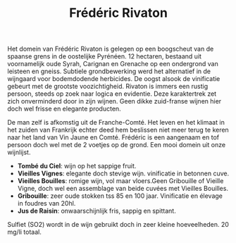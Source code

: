 ﻿---
title: Frédéric Rivaton
huis:  Domaine Rivaton
dept:  Pyrenées Orientales
regio: Roussillon
photo: rivaton.jpg
layout: wijnhuis

wijnen:
    - naam:  Tombé du Ciel'13
      ref:   
      app:   Vin de France
      type:  Rouge
      cep:   60% Syrah/40% Carignan
      prijs: €9.38
      
    - naam:  Vieilles Vignes'12 
      ref:   
      app:   Vin de France
      type:  Rouge
      cep:   70% Carignan/20% Syrah/10% Grenache
      prijs: €13.00
      
    - naam:  Vieilles Bouilles'14 
      ref:   
      app:   Vin de France
      type:  Rouge
      cep:   70% Carignan/20% Syrah/10% Grenache
      prijs: €13.59
    
    - naam:  Gribouille"10
      ref:   Rous 1001
      app:   Vin de France
      type:  Rouge
      cep:   70% Carignan/15% Syrah/15% Grenache
      prijs: €15.81
      opm:   the last bottles
      
    - naam:  Jus de Raisin (25 cl)
      ref:   
      app:   
      type:  
      cep:   Carignan
      prijs: €2.81

---
Het domein van Frédéric Rivaton is gelegen op een boogscheut van de spaanse grens in de oostelijke Pyrénéen. 
12 hectaren, bestaand uit voornamelijk oude Syrah, Carignan en Grenache op een ondergrond van leisteen en gneiss.
Subtiele grondbewerking werd het alternatief in de wijngaard voor bodemdodende herbicides.
De oogst alsook de vinificatie gebeurt met de grootste voozichtigheid. Rivaton is immers een rustig persoon, steeds op zoek naar logica en evidentie.
Deze karaktertrek zet zich onverminderd door in zijn wijnen. Geen dikke zuid-franse wijnen hier doch wel frisse en elegante producten. 

De man zelf is afkomstig uit de Franche-Comté. Het leven en het klimaat in het zuiden van Frankrijk echter deed hem beslissen niet meer terug te keren naar het land van Vin Jaune en Comté.
Frédéric is een aangenaam en tof persoon doch wel met de 2 voetjes op de grond. Een mooi domein uit onze wijnlijst.

* **Tombé du Ciel**: wijn op het sappige fruit.
* **Vieilles Vignes**: elegante doch stevige wijn. vinificatie in betonnen cuve.
* **Vieilles Bouilles**: romige wijn, vol maar vloers.Geen Gribouille of Vieille Vigne, doch wel een assemblage van beide cuvées met Vieilles Bouilles.
* **Gribouille**: zeer oude stokken tss 85 en 100 jaar. Vinificatie en élevage in foudres van 20hl.
* **Jus de Raisin**: onwaarschijnlijk fris, sappig en spittant.

Sulfiet (SO2) wordt in de wijn gebruikt doch in zeer kleine hoeveelheden. 20 mg/li totaal.
 
